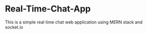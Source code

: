 # Real-Time-Chat-App
This is a simple real time chat web application using MERN stack and socket.io 
